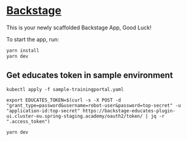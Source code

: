 # [Backstage](https://backstage.io)

This is your newly scaffolded Backstage App, Good Luck!

To start the app, run:

```sh
yarn install
yarn dev
```

## Get educates token in sample environment

```
kubectl apply -f sample-trainingportal.yaml

export EDUCATES_TOKEN=$(curl -s -X POST -d "grant_type=password&username=robot-user&password=top-secret" -u "application-id:top-secret" https://backstage-educates-plugin-ui.cluster-eu.spring-staging.academy/oauth2/token/ | jq -r ".access_token")

yarn dev
```
